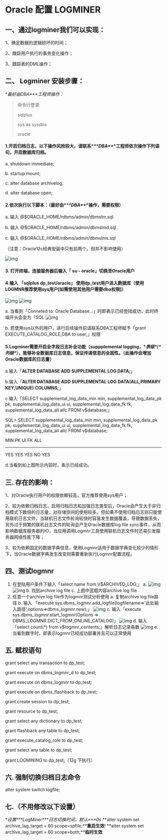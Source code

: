 # **Oracle 配置 LOGMINER**

## 一、通过logminer我们可以实现：

1、确定数据的逻辑损坏的时间；

2、跟踪用户执行的事务变化操作；

3、跟踪表的DML操作；

## 二、 Logminer 安装步骤：

**最好由DBA\**\**工程师操作：**

> 命令行登录  
>
> sqlplus 
>
> sys as sysdba
>
> oracle

#### **1.开启归档日志，以下操作风险较大，请联系\**\*\*DBA\*\**\*工程师依次操作下列语句，开启数据库归档。**

a. shutdown immediate;

b. startup mount;

c. alter database archivelog;

d. alter database open;

#### **2**.**依次执行以下脚本**：（**最好由\**\*\*DBA\*\**\*操作，需要权限**）

a. 输入 @$ORACLE_HOME/rdbms/admin/dbmslm.sql

b. 输入 @$ORACLE_HOME/rdbms/admin/dbmslmd.sql

c. 输入 @$ORACLE_HOME/rdbms/admin/dbmslms.sql

（注意：Oracle12c经典安装中只有前两个，但并不影响使用）

![img](../../../static/img/93dd99742bd49a077344d4ece0c3dda5_589x837.png)

#### **3. 打开终端，连接服务器后输入「 su - oracle」切换至Oracle用户**

#### **4.输入 「sqlplus dp_test/oracle」 使用dp_test用户进入数据库（使用LOGMNR推荐使用sys用户[如需使用其他用户需要dba权限]）**

![img](../../../static/img/4a454d5c5c1cf5d21064fab73d3063ba_612x54.png)
![img](../../../static/img/0f3a7ab8165c7c17a3069096721be506_1062x279.png)

a. 当看到「Conneted to: Oracle Database...」时即表示已经登陆成功，此时终端开头会变为「SQL
![img](../../../static/img/d1578b4bf0ab2a5b574e3b554756a8b4_83x43.png)

b. 若使用sys以外的用户，进行后续操作前请联系DBA工程师赋予「grant EXECUTE_CATALOG_ROLE,DBA to user;」权限

#### **5.Logminer需要开启全字段日志补全功能（suppplemental logging，\**表级\****/***\*列级\**），能够补全数据库日志信息，保证传递信息的全面性。（此操作会增加Oracle数据库的日志量）**

a.输入「**ALTER DATABASE ADD SUPPLEMENTAL LOG DATA;**」

b.输入「**ALTER DATABASE ADD SUPPLEMENTAL LOG DATA(ALL,PRIMARY KEY,UNIQUE) COLUMNS;**」

c.输入「SELECT supplemental_log_data_min min, supplemental_log_data_pk pk, supplemental_log_data_ui ui, supplemental_log_data_fk fk, supplemental_log_data_all allc FROM v$database;」

SQL> SELECT supplemental_log_data_min min, supplemental_log_data_pk pk, supplemental_log_data_ui ui, supplemental_log_data_fk fk, supplemental_log_data_all allc FROM v$database;

MIN PK  UI  FK  ALL

-------- --- --- --- ---

YES YES YES NO  YES

d.当看到如上图所示内容时，表示已经成功。

## 三. 存在的影响：

1、对Oracle执行用户的权限依赖较高，官方推荐使用sys用户；

2、较为依赖归档日志，启用归档日志和加强日志类型后，Oracle会产生大于非归档模式下数倍的日志量，对存储空间的使用较多。但如果不使用归档日志则只能使用联机日志文件，当联机日志文件轮询较快时容易发生数据覆盖，导致数据丢失，另外过于频繁的联机日志文件的轮询会产生Oracle数据库log file sync事件，从而影响数据库服务器的IO，当应用调用Logmnr工具使用联机日志文件时还易引发服务器网络性能下降；

3、较为依赖固定的数据字典信息，使用Logmnr适用于数据字典变化较少的情形下，当Oracle数据字典发生改变则需要重新执行Logmnr配置流程。

## 四、测试logmnr

1. 在登陆用户条件下输入「select name from V$ARCHIVED_LOG;」
   a. ![img](../../../static/img/e0750ab75322242b34a582147c668e6b_652x58.png)
   ![img](../../../static/img/ad7fa0cbf7343b8473b148e7388a53b0_1083x704.png)
   b. 找到archive log file
   c. 上图中蓝框内容archive log file
2. 任意一个archive log file作为logmnr测试分析使用
   a. 复制archive log file路径
   b. 输入 「execute sys.dbms_logmnr.add_logfile(logfilename=>'此处输入路径',options=>dbms_logmnr.new);」
   ![img](../../../static/img/5a503e66d95e56e1607080c11ce33c1a_1047x52.png)
   c. 输入「execute sys.dbms_logmnr.start_logmnr(Options => DBMS_LOGMNR.DICT_FROM_ONLINE_CATALOG)」
   ![img](../../../static/img/16586a33b0b262630be8d4ecb1e2ab4f_1062x87.png)
   d. 输入「select count(*) from v$logmnr_contents;」解析日志记录条数
   ![img](../../../static/img/2cde85a0d3d3162d1a1f66de09f138ff_687x175.png)
   e. 当看到数字时，即表示logmnr已经成功部署并且可以正常使用

## 五. 赋权语句

grant select any transaction to dp_test;

grant execute on dbms_logmnr_d to dp_test;

grant execute on dbms_logmnr to dp_test;

grant execute on dbms_flashback to dp_test;

grant create session to dp_test;

grant resource to dp_test;

grant select any dictionary to dp_test;

grant flashback any table to dp_test;

grant execute_catalog_role to dp_test;

grant select any table to dp_test;

grant LOGMINING to dp_test;（12g 下执行）

## 六. 强制切换归档日志命令

alter system switch logfile;

## 七.（不用修改以下设置）

**设置\**\*\*LogMiner\*\**\*日志切换时间，默认\**\**0s**
**alter system set archive_lag_target = 60 scope=spfile;****重启生效**!
**alter system set archive_lag_target = 60 scope=both;****临时生效**